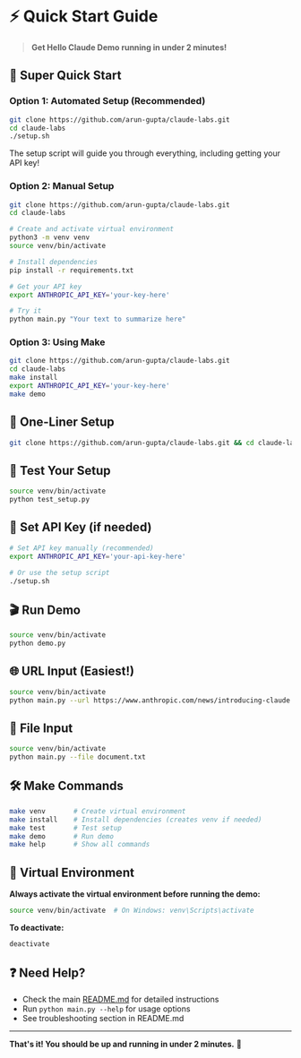 # ⚡ Quick Start Guide

> **Get Hello Claude Demo running in under 2 minutes!**

## 🚀 Super Quick Start

### Option 1: Automated Setup (Recommended)
```bash
git clone https://github.com/arun-gupta/claude-labs.git
cd claude-labs
./setup.sh
```

The setup script will guide you through everything, including getting your API key!

### Option 2: Manual Setup
```bash
git clone https://github.com/arun-gupta/claude-labs.git
cd claude-labs

# Create and activate virtual environment
python3 -m venv venv
source venv/bin/activate

# Install dependencies
pip install -r requirements.txt

# Get your API key
export ANTHROPIC_API_KEY='your-key-here'

# Try it
python main.py "Your text to summarize here"
```

### Option 3: Using Make
```bash
git clone https://github.com/arun-gupta/claude-labs.git
cd claude-labs
make install
export ANTHROPIC_API_KEY='your-key-here'
make demo
```

## 🎯 One-Liner Setup

```bash
git clone https://github.com/arun-gupta/claude-labs.git && cd claude-labs && python3 -m venv venv && source venv/bin/activate && pip install -r requirements.txt && export ANTHROPIC_API_KEY='your-key' && python main.py "Test text"
```

## 🧪 Test Your Setup

```bash
source venv/bin/activate
python test_setup.py
```

## 🔑 Set API Key (if needed)

```bash
# Set API key manually (recommended)
export ANTHROPIC_API_KEY='your-api-key-here'

# Or use the setup script
./setup.sh
```

## 🎬 Run Demo

```bash
source venv/bin/activate
python demo.py
```

## 🌐 URL Input (Easiest!)

```bash
source venv/bin/activate
python main.py --url https://www.anthropic.com/news/introducing-claude
```

## 📁 File Input

```bash
source venv/bin/activate
python main.py --file document.txt
```

## 🛠️ Make Commands

```bash
make venv       # Create virtual environment
make install    # Install dependencies (creates venv if needed)
make test       # Test setup
make demo       # Run demo
make help       # Show all commands
```

## 🔧 Virtual Environment

**Always activate the virtual environment before running the demo:**
```bash
source venv/bin/activate  # On Windows: venv\Scripts\activate
```

**To deactivate:**
```bash
deactivate
```

## ❓ Need Help?

- Check the main [README.md](README.md) for detailed instructions
- Run `python main.py --help` for usage options
- See troubleshooting section in README.md

---

**That's it! You should be up and running in under 2 minutes.** 🎉 